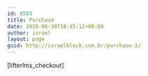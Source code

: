 ```yaml
---
id: 8593
title: Purchase
date: 2016-06-30T10:45:12+00:00
author: israel
layout: page
guid: http://israelblock.com.br/purchase-2/
---
```

[lifterlms_checkout]
